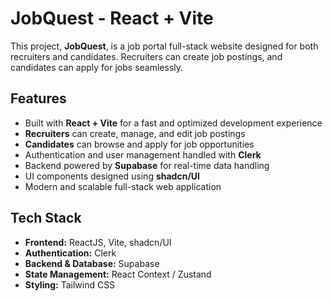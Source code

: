 # JobQuest - React + Vite

This project, **JobQuest**, is a job portal full-stack website designed for both recruiters and candidates. Recruiters can create job postings, and candidates can apply for jobs seamlessly.

## Features

- Built with **React + Vite** for a fast and optimized development experience
- **Recruiters** can create, manage, and edit job postings
- **Candidates** can browse and apply for job opportunities
- Authentication and user management handled with **Clerk**
- Backend powered by **Supabase** for real-time data handling
- UI components designed using **shadcn/UI**
- Modern and scalable full-stack web application

## Tech Stack

- **Frontend:** ReactJS, Vite, shadcn/UI
- **Authentication:** Clerk
- **Backend & Database:** Supabase
- **State Management:** React Context / Zustand
- **Styling:** Tailwind CSS


